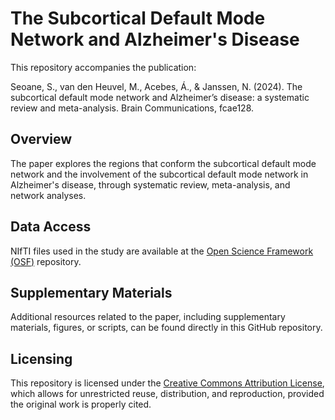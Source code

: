 # The Subcortical Default Mode Network and Alzheimer's Disease

This repository accompanies the publication:

Seoane, S., van den Heuvel, M., Acebes, Á., & Janssen, N. (2024). The subcortical default mode network and Alzheimer’s disease: a systematic review and meta-analysis. Brain Communications, fcae128.

## Overview
The paper explores the regions that conform the subcortical default mode network and the involvement of the subcortical default mode network in Alzheimer's disease, through systematic review, meta-analysis, and network analyses.

## Data Access
NIfTI files used in the study are available at the [Open Science Framework (OSF)](https://osf.io/2d8wv/) repository. 

## Supplementary Materials
Additional resources related to the paper, including supplementary materials, figures, or scripts, can be found directly in this GitHub repository.

## Licensing
This repository is licensed under the [Creative Commons Attribution License](https://creativecommons.org/licenses/by/4.0/), which allows for unrestricted reuse, distribution, and reproduction, provided the original work is properly cited.
